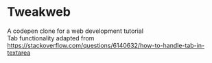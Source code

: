 # Tweakweb
A codepen clone for a web development tutorial\
Tab functionality adapted from https://stackoverflow.com/questions/6140632/how-to-handle-tab-in-textarea
